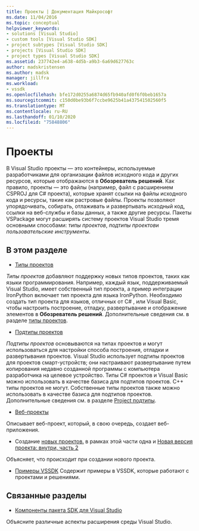 ```yaml
---
title: Проекты | Документация Майкрософт
ms.date: 11/04/2016
ms.topic: conceptual
helpviewer_keywords:
- solutions [Visual Studio]
- custom tools [Visual Studio SDK]
- project subtypes [Visual Studio SDK]
- projects [Visual Studio SDK]
- project types [Visual Studio SDK]
ms.assetid: 237742e4-a638-4d5b-a9b3-6a69d627763c
author: madskristensen
ms.author: madsk
manager: jillfra
ms.workload:
- vssdk
ms.openlocfilehash: bfe172d0255a6874d65fb940afd0f6f0beb1657a
ms.sourcegitcommit: c150d0be93b6f7ccbe9625b41a437541502560f5
ms.translationtype: MT
ms.contentlocale: ru-RU
ms.lasthandoff: 01/10/2020
ms.locfileid: "75848806"
---
```

# <a name="projects"></a>Проекты
В Visual Studio проекты — это контейнеры, используемые разработчиками для организации файлов исходного кода и других ресурсов, которые отображаются в **Обозреватель решений**. Как правило, проекты — это файлы (например, файл с расширением CSPROJ для C# проекта), которые хранят ссылки на файлы исходного кода и ресурсы, такие как растровые файлы. Проекты позволяют упорядочивать, собирать, отлаживать и развертывать исходный код, ссылки на веб-службы и базы данных, а также другие ресурсы. Пакеты VSPackage могут расширять систему проектов Visual Studio тремя основными способами: *типы проектов*, *подтипы проектов*и *пользовательские инструменты*.

## <a name="in-this-section"></a>В этом разделе
- [Типы проектов](../../extensibility/internals/project-types.md)

 *Типы проектов* добавляют поддержку новых типов проектов, таких как языки программирования. Например, каждый язык, поддерживаемый Visual Studio, имеет собственный тип проекта, а пример интеграции IronPython включает тип проекта для языка IronPython. Необходимо создать тип проекта для языков, отличных от C# , или Visual Basic, чтобы настроить построение, отладку, развертывание и отображение элементов в **Обозреватель решений**. Дополнительные сведения см. в разделе [типы проектов](../../extensibility/internals/project-types.md).

- [Подтипы проектов](../../extensibility/internals/project-subtypes.md)

 *Подтипы проектов* основываются на типах проектов и могут использоваться для настройки способа построения, отладки и развертывания проектов. Visual Studio использует подтипы проектов для проектов смарт-устройств; они настраивают развертывание путем копирования недавно созданной программы с компьютера разработчика на целевое устройство. Типы C# проектов и Visual Basic можно использовать в качестве базиса для подтипов проектов. C++ типы проектов не могут. Собственные типы проектов также можно использовать в качестве базиса для подтипов проектов. Дополнительные сведения см. в разделе [Project подтипы](../../extensibility/internals/project-subtypes.md).

- [Веб-проекты](../../extensibility/internals/web-projects.md)

 Описывает веб-проект, который, в свою очередь, создает веб-приложения.

- Создание [новых проектов.](../../extensibility/internals/new-project-generation-under-the-hood-part-one.md) в рамках этой части одна и [Новая версия проекта: внутри, часть 2](../../extensibility/internals/new-project-generation-under-the-hood-part-two.md)

 Объясняет, что происходит при создании нового проекта.

- [Примеры VSSDK](https://github.com/Microsoft/VSSDK-Extensibility-Samples) Содержит примеры в VSSDK, которые работают с проектами и решениями.

## <a name="related-sections"></a>Связанные разделы
- [Компоненты пакета SDK для Visual Studio](../../extensibility/internals/inside-the-visual-studio-sdk.md)

 Объясните различные аспекты расширения среды Visual Studio.
